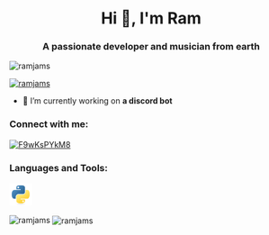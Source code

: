 <h1 align="center">Hi 👋, I'm Ram</h1>
<h3 align="center">A passionate developer and musician from earth</h3>

<p align="left"> <img src="https://komarev.com/ghpvc/?username=ramjams&label=Profile%20views&color=0e75b6&style=flat" alt="ramjams" /> </p>

<p align="left"> <a href="https://github.com/ryo-ma/github-profile-trophy"><img src="https://github-profile-trophy.vercel.app/?username=ramjams" alt="ramjams" /></a> </p>

- 🔭 I’m currently working on **a discord bot**


<h3 align="left">Connect with me:</h3>
<p align="left">
<a href="https://discord.gg/F9wKsPYkM8" target="blank"><img align="center" src="https://cdn.jsdelivr.net/npm/simple-icons@3.0.1/icons/discord.svg" alt="F9wKsPYkM8" height="30" width="40" /></a>
</p>

<h3 align="left">Languages and Tools:</h3>
<p align="left"> <a href="https://www.python.org" target="_blank"> <img src="https://raw.githubusercontent.com/devicons/devicon/master/icons/python/python-original.svg" alt="python" width="40" height="40"/> </a> </p>

<p><img align="left" src="https://github-readme-stats.vercel.app/api/top-langs?username=ramjams&show_icons=true&locale=en&layout=compact" alt="ramjams" /></p>

<p>&nbsp;<img align="center" src="https://github-readme-stats.vercel.app/api?username=ramjams&show_icons=true&locale=en" alt="ramjams" /></p>
